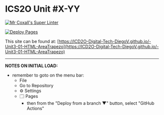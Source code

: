 # ICS2O Unit #X-YY

[![Mr Coxall's Super Linter](https://github.com/ICD2O-Digital-Tech-DiegoV/-Unit3-01-HTML-AreaTrapezoid/workflows/Mr%20Coxall's%20Super%20Linter/badge.svg)](https://github.com/ICD2O-Digital-Tech-DiegoV/-Unit3-01-HTML-AreaTrapezoid/actions)

[![Deploy Pages](https://github.com/ICD2O-Digital-Tech-DiegoV/-Unit3-01-HTML-AreaTrapezoid/workflows/Deploy%20Pages/badge.svg)](https://github.com/ICD2O-Digital-Tech-DiegoV/-Unit3-01-HTML-AreaTrapezoid/actions)

This site can be found at: [https://ICD2O-Digital-Tech-DiegoV.github.io/-Unit3-01-HTML-AreaTrapezo](https://ICD2O-Digital-Tech-DiegoV.github.io/-Unit3-01-HTML-AreaTrapezo)

---

**NOTES ON INITIAL LOAD:**
- remember to goto on the menu bar:
  - File
  - Go to Repository
  - ⚙ Settings
  - 🗔 Pages
    - then from the "Deploy from a branch ▼" button, select "GitHub Actions"
